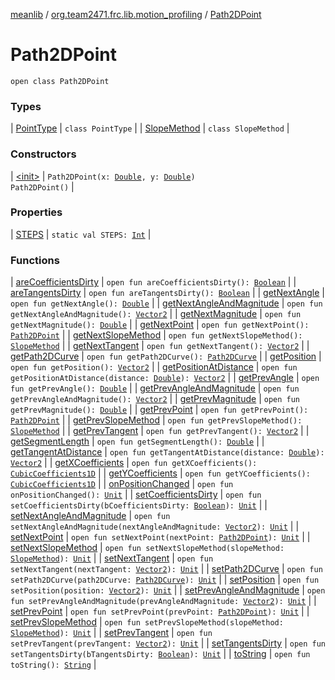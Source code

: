 [meanlib](../../index.md) / [org.team2471.frc.lib.motion_profiling](../index.md) / [Path2DPoint](./index.md)

# Path2DPoint

`open class Path2DPoint`

### Types

| [PointType](-point-type/index.md) | `class PointType` |
| [SlopeMethod](-slope-method/index.md) | `class SlopeMethod` |

### Constructors

| [&lt;init&gt;](-init-.md) | `Path2DPoint(x: `[`Double`](https://kotlinlang.org/api/latest/jvm/stdlib/kotlin/-double/index.html)`, y: `[`Double`](https://kotlinlang.org/api/latest/jvm/stdlib/kotlin/-double/index.html)`)`<br>`Path2DPoint()` |

### Properties

| [STEPS](-s-t-e-p-s.md) | `static val STEPS: `[`Int`](https://kotlinlang.org/api/latest/jvm/stdlib/kotlin/-int/index.html) |

### Functions

| [areCoefficientsDirty](are-coefficients-dirty.md) | `open fun areCoefficientsDirty(): `[`Boolean`](https://kotlinlang.org/api/latest/jvm/stdlib/kotlin/-boolean/index.html) |
| [areTangentsDirty](are-tangents-dirty.md) | `open fun areTangentsDirty(): `[`Boolean`](https://kotlinlang.org/api/latest/jvm/stdlib/kotlin/-boolean/index.html) |
| [getNextAngle](get-next-angle.md) | `open fun getNextAngle(): `[`Double`](https://kotlinlang.org/api/latest/jvm/stdlib/kotlin/-double/index.html) |
| [getNextAngleAndMagnitude](get-next-angle-and-magnitude.md) | `open fun getNextAngleAndMagnitude(): `[`Vector2`](../../org.team2471.frc.lib.math/-vector2/index.md) |
| [getNextMagnitude](get-next-magnitude.md) | `open fun getNextMagnitude(): `[`Double`](https://kotlinlang.org/api/latest/jvm/stdlib/kotlin/-double/index.html) |
| [getNextPoint](get-next-point.md) | `open fun getNextPoint(): `[`Path2DPoint`](./index.md) |
| [getNextSlopeMethod](get-next-slope-method.md) | `open fun getNextSlopeMethod(): `[`SlopeMethod`](-slope-method/index.md) |
| [getNextTangent](get-next-tangent.md) | `open fun getNextTangent(): `[`Vector2`](../../org.team2471.frc.lib.math/-vector2/index.md) |
| [getPath2DCurve](get-path2-d-curve.md) | `open fun getPath2DCurve(): `[`Path2DCurve`](../-path2-d-curve/index.md) |
| [getPosition](get-position.md) | `open fun getPosition(): `[`Vector2`](../../org.team2471.frc.lib.math/-vector2/index.md) |
| [getPositionAtDistance](get-position-at-distance.md) | `open fun getPositionAtDistance(distance: `[`Double`](https://kotlinlang.org/api/latest/jvm/stdlib/kotlin/-double/index.html)`): `[`Vector2`](../../org.team2471.frc.lib.math/-vector2/index.md) |
| [getPrevAngle](get-prev-angle.md) | `open fun getPrevAngle(): `[`Double`](https://kotlinlang.org/api/latest/jvm/stdlib/kotlin/-double/index.html) |
| [getPrevAngleAndMagnitude](get-prev-angle-and-magnitude.md) | `open fun getPrevAngleAndMagnitude(): `[`Vector2`](../../org.team2471.frc.lib.math/-vector2/index.md) |
| [getPrevMagnitude](get-prev-magnitude.md) | `open fun getPrevMagnitude(): `[`Double`](https://kotlinlang.org/api/latest/jvm/stdlib/kotlin/-double/index.html) |
| [getPrevPoint](get-prev-point.md) | `open fun getPrevPoint(): `[`Path2DPoint`](./index.md) |
| [getPrevSlopeMethod](get-prev-slope-method.md) | `open fun getPrevSlopeMethod(): `[`SlopeMethod`](-slope-method/index.md) |
| [getPrevTangent](get-prev-tangent.md) | `open fun getPrevTangent(): `[`Vector2`](../../org.team2471.frc.lib.math/-vector2/index.md) |
| [getSegmentLength](get-segment-length.md) | `open fun getSegmentLength(): `[`Double`](https://kotlinlang.org/api/latest/jvm/stdlib/kotlin/-double/index.html) |
| [getTangentAtDistance](get-tangent-at-distance.md) | `open fun getTangentAtDistance(distance: `[`Double`](https://kotlinlang.org/api/latest/jvm/stdlib/kotlin/-double/index.html)`): `[`Vector2`](../../org.team2471.frc.lib.math/-vector2/index.md) |
| [getXCoefficients](get-x-coefficients.md) | `open fun getXCoefficients(): `[`CubicCoefficients1D`](../-cubic-coefficients1-d/index.md) |
| [getYCoefficients](get-y-coefficients.md) | `open fun getYCoefficients(): `[`CubicCoefficients1D`](../-cubic-coefficients1-d/index.md) |
| [onPositionChanged](on-position-changed.md) | `open fun onPositionChanged(): `[`Unit`](https://kotlinlang.org/api/latest/jvm/stdlib/kotlin/-unit/index.html) |
| [setCoefficientsDirty](set-coefficients-dirty.md) | `open fun setCoefficientsDirty(bCoefficientsDirty: `[`Boolean`](https://kotlinlang.org/api/latest/jvm/stdlib/kotlin/-boolean/index.html)`): `[`Unit`](https://kotlinlang.org/api/latest/jvm/stdlib/kotlin/-unit/index.html) |
| [setNextAngleAndMagnitude](set-next-angle-and-magnitude.md) | `open fun setNextAngleAndMagnitude(nextAngleAndMagnitude: `[`Vector2`](../../org.team2471.frc.lib.math/-vector2/index.md)`): `[`Unit`](https://kotlinlang.org/api/latest/jvm/stdlib/kotlin/-unit/index.html) |
| [setNextPoint](set-next-point.md) | `open fun setNextPoint(nextPoint: `[`Path2DPoint`](./index.md)`): `[`Unit`](https://kotlinlang.org/api/latest/jvm/stdlib/kotlin/-unit/index.html) |
| [setNextSlopeMethod](set-next-slope-method.md) | `open fun setNextSlopeMethod(slopeMethod: `[`SlopeMethod`](-slope-method/index.md)`): `[`Unit`](https://kotlinlang.org/api/latest/jvm/stdlib/kotlin/-unit/index.html) |
| [setNextTangent](set-next-tangent.md) | `open fun setNextTangent(nextTangent: `[`Vector2`](../../org.team2471.frc.lib.math/-vector2/index.md)`): `[`Unit`](https://kotlinlang.org/api/latest/jvm/stdlib/kotlin/-unit/index.html) |
| [setPath2DCurve](set-path2-d-curve.md) | `open fun setPath2DCurve(path2DCurve: `[`Path2DCurve`](../-path2-d-curve/index.md)`): `[`Unit`](https://kotlinlang.org/api/latest/jvm/stdlib/kotlin/-unit/index.html) |
| [setPosition](set-position.md) | `open fun setPosition(position: `[`Vector2`](../../org.team2471.frc.lib.math/-vector2/index.md)`): `[`Unit`](https://kotlinlang.org/api/latest/jvm/stdlib/kotlin/-unit/index.html) |
| [setPrevAngleAndMagnitude](set-prev-angle-and-magnitude.md) | `open fun setPrevAngleAndMagnitude(prevAngleAndMagnitude: `[`Vector2`](../../org.team2471.frc.lib.math/-vector2/index.md)`): `[`Unit`](https://kotlinlang.org/api/latest/jvm/stdlib/kotlin/-unit/index.html) |
| [setPrevPoint](set-prev-point.md) | `open fun setPrevPoint(prevPoint: `[`Path2DPoint`](./index.md)`): `[`Unit`](https://kotlinlang.org/api/latest/jvm/stdlib/kotlin/-unit/index.html) |
| [setPrevSlopeMethod](set-prev-slope-method.md) | `open fun setPrevSlopeMethod(slopeMethod: `[`SlopeMethod`](-slope-method/index.md)`): `[`Unit`](https://kotlinlang.org/api/latest/jvm/stdlib/kotlin/-unit/index.html) |
| [setPrevTangent](set-prev-tangent.md) | `open fun setPrevTangent(prevTangent: `[`Vector2`](../../org.team2471.frc.lib.math/-vector2/index.md)`): `[`Unit`](https://kotlinlang.org/api/latest/jvm/stdlib/kotlin/-unit/index.html) |
| [setTangentsDirty](set-tangents-dirty.md) | `open fun setTangentsDirty(bTangentsDirty: `[`Boolean`](https://kotlinlang.org/api/latest/jvm/stdlib/kotlin/-boolean/index.html)`): `[`Unit`](https://kotlinlang.org/api/latest/jvm/stdlib/kotlin/-unit/index.html) |
| [toString](to-string.md) | `open fun toString(): `[`String`](https://kotlinlang.org/api/latest/jvm/stdlib/kotlin/-string/index.html) |

